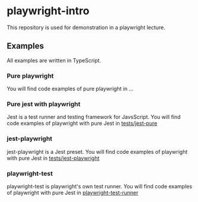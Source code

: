 # playwright-intro

This repository is used for demonstration in a playwright lecture.

## Examples

All examples are written in TypeScript.

### Pure playwright

You will find code examples of pure playwright in ...

### Pure jest with playwright

Jest is a test runner and testing framework for JavsScript.
You will find code examples of playwright with pure Jest in [tests/jest-pure](tests/jest-pure)

### jest-playwright

jest-playwright is a Jest preset.
You will find code examples of playwright with pure Jest in [tests/jest-playwright](tests/jest-playwright)

### playwright-test

playwright-test is playwright's own test runner.
You will find code examples of playwright with pure Jest in [playwright-test-runner](tests/playwright-test-runner)
